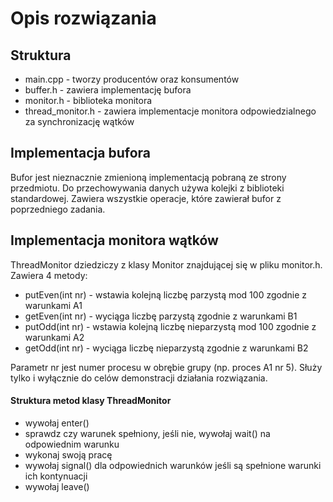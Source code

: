 # Opis rozwiązania

## Struktura
* main.cpp - tworzy producentów oraz konsumentów
* buffer.h - zawiera implementację bufora
* monitor.h - biblioteka monitora
* thread_monitor.h - zawiera implementacje monitora odpowiedzialnego za synchronizację wątków

## Implementacja bufora
Bufor jest nieznacznie zmienioną implementacją pobraną ze strony przedmiotu. Do przechowywania danych używa kolejki z biblioteki standardowej. Zawiera wszystkie operacje, które zawierał bufor z poprzedniego zadania.

## Implementacja monitora wątków
ThreadMonitor dziedziczy z klasy Monitor znajdującej się w pliku monitor.h.
Zawiera 4 metody:
* putEven(int nr) - wstawia kolejną liczbę parzystą mod 100 zgodnie z warunkami A1
* getEven(int nr) - wyciąga liczbę parzystą zgodnie z warunkami B1
* putOdd(int nr) - wstawia kolejną liczbę nieparzystą mod 100 zgodnie z warunkami A2
* getOdd(int nr) - wyciąga liczbę nieparzystą zgodnie z warunkami B2

Parametr nr jest numer procesu w obrębie grupy (np. proces A1 nr 5). Służy tylko i wyłącznie do celów demonstracji działania rozwiązania.

#### Struktura metod klasy ThreadMonitor
* wywołaj enter()
* sprawdz czy warunek spełniony, jeśli nie, wywołaj wait() na odpowiednim warunku
* wykonaj swoją pracę
* wywołaj signal() dla odpowiednich warunków jeśli są spełnione warunki ich kontynuacji
* wywołaj leave()